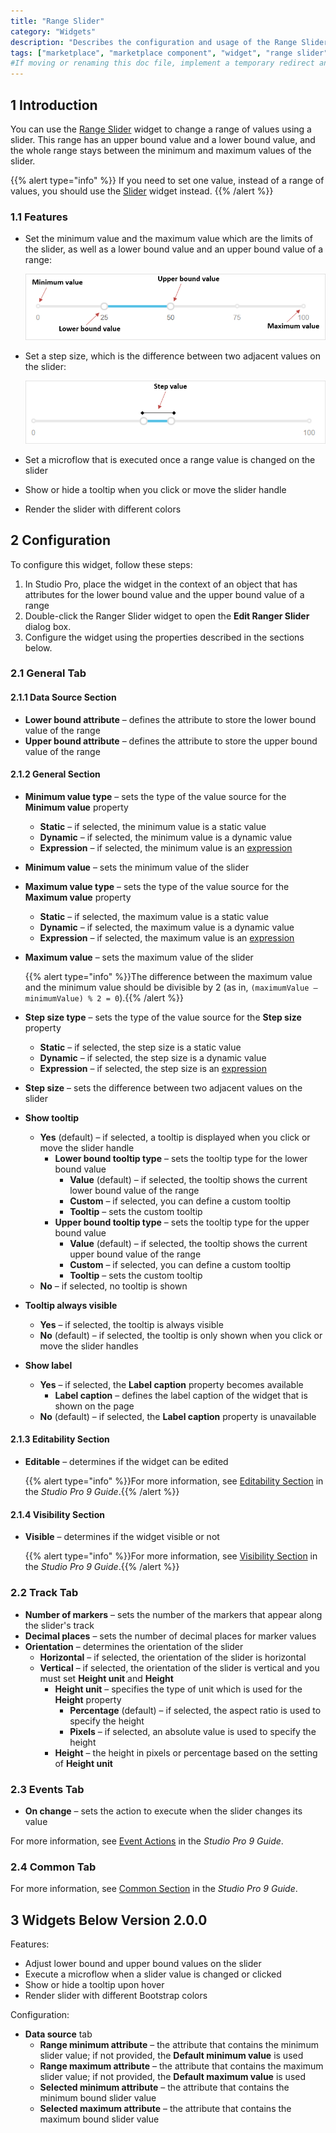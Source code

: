```yaml
---
title: "Range Slider"
category: "Widgets"
description: "Describes the configuration and usage of the Range Slider widget, which is available in the Mendix Marketplace."
tags: ["marketplace", "marketplace component", "widget", "range slider", "platform support"]
#If moving or renaming this doc file, implement a temporary redirect and let the respective team know they should update the URL in the product. See Mapping to Products for more details.
---
```


## 1 Introduction

You can use the [Range Slider](https://marketplace.mendix.com/link/component/52704/) widget to change a range of values using a slider. This range has an upper bound value and a lower bound value, and the whole range stays between the minimum and maximum values of the slider.

{{% alert type="info" %}}
If you need to set one value, instead of a range of values, you should use the [Slider](https://marketplace.mendix.com/link/component/48786/) widget instead.
{{% /alert %}}

### 1.1 Features

* Set the minimum value and the maximum value which are the limits of the slider, as well as a lower bound value and an upper bound value of a range:

  ![](attachments/range-slider/sample-range.png)

* Set a step size, which is the difference between two adjacent values on the slider:

  ![](attachments/range-slider/step-value.png)

* Set a microflow that is executed once a range value is changed on the slider

* Show or hide a tooltip when you click or move the slider handle

* Render the slider with different colors

## 2 Configuration

To configure this widget, follow these steps:

1. In Studio Pro, place the widget in the context of an object that has attributes for the lower bound value and the upper bound value of a range
2. Double-click the Ranger Slider widget to open the **Edit Ranger Slider** dialog box.
3. Configure the widget using the properties described in the sections below.

### 2.1 General Tab

#### 2.1.1 Data Source Section

- **Lower bound attribute** – defines the attribute to store the lower bound value of the range
- **Upper bound attribute** – defines the attribute to store the upper bound value of the range

#### 2.1.2 General Section

- **Minimum value type** – sets the type of the value source for the **Minimum value** property
  
  - **Static** – if selected, the minimum value is a static value
  - **Dynamic** – if selected, the minimum value is a dynamic value
  - **Expression** – if selected, the minimum value is an [expression](/refguide/expressions)
- **Minimum value** – sets the minimum value of the slider
- **Maximum value type** – sets the type of the value source for the **Maximum value** property
  
  - **Static** – if selected, the maximum value is a static value
  - **Dynamic** – if selected, the maximum value is a dynamic value
  - **Expression** – if selected, the maximum value is an [expression](/refguide/expressions)
- **Maximum value** – sets the maximum value of the slider

  {{% alert type="info" %}}The difference between the maximum value and the minimum value should be divisible by 2 (as in, `(maximumValue – minimumValue) % 2 = 0`).{{% /alert %}}

- **Step size type** – sets the type of the value source for the **Step size** property
  - **Static** – if selected, the step size is a static value
  - **Dynamic** – if selected, the step size is a dynamic value
  - **Expression** – if selected, the step size is an [expression](/refguide/expressions)
- **Step size** – sets the difference between two adjacent values on the slider
- **Show tooltip**
  - **Yes** (default) – if selected, a tooltip is displayed when you click or move the slider handle
    - **Lower bound tooltip type** – sets the tooltip type for the lower bound value
      - **Value** (default) – if selected, the tooltip shows the current lower bound value of the range
      - **Custom** – if selected, you can define a custom tooltip
      - **Tooltip** – sets the custom tooltip
    - **Upper bound tooltip type** – sets the tooltip type for the upper bound value
      - **Value** (default) – if selected, the tooltip shows the current upper bound value of the range
      - **Custom** – if selected, you can define a custom tooltip
      - **Tooltip** – sets the custom tooltip
  - **No** – if selected, no tooltip is shown
- **Tooltip always visible**
  - **Yes** –  if selected, the tooltip is always visible
  - **No** (default) – if selected, the tooltip is only shown when you click or move the slider handles
- **Show label** 
  - **Yes** – if selected, the **Label caption** property becomes available
    - **Label caption** – defines the label caption of the widget that is shown on the page
  - **No** (default) – if selected, the **Label caption** property is unavailable

#### 2.1.3 Editability Section

- **Editable** – determines if the widget can be edited

  {{% alert type="info" %}}For more information, see [Editability Section](/refguide/common-widget-properties#editability) in the *Studio Pro 9 Guide*.{{% /alert %}}

#### 2.1.4 Visibility Section

- **Visible** – determines if the widget visible or not

  {{% alert type="info" %}}For more information, see [Visibility Section](/refguide/common-widget-properties#visibility-properties) in the *Studio Pro 9 Guide*.{{% /alert %}}

### 2.2 Track Tab

- **Number of markers** – sets the number of the markers that appear along the slider's track
- **Decimal places** – sets the number of decimal places for marker values
- **Orientation** – determines the orientation of the slider
  - **Horizontal** – if selected, the orientation of the slider is horizontal
  - **Vertical** – if selected, the orientation of the slider is vertical and you must set **Height unit** and **Height**
    - **Height unit** – specifies the type of unit which is used for the **Height** property
      - **Percentage** (default) – if selected, the aspect ratio is used to specify the height
      - **Pixels** – if selected, an absolute value is used to specify the height
    - **Height** – the height in pixels or percentage based on the setting of **Height unit**

### 2.3 Events Tab

- **On change** – sets the action to execute when the slider changes its value

For more information, see [Event Actions](/refguide/on-click-event#actions) in the *Studio Pro 9 Guide*.

### 2.4 Common Tab

For more information, see [Common Section](/refguide/common-widget-properties#common-properties) in the *Studio Pro 9 Guide*.

## 3 Widgets Below Version 2.0.0

Features:

* Adjust lower bound and upper bound values on the slider
* Execute a microflow when a slider value is changed or clicked
* Show or hide a tooltip upon hover
* Render slider with different Bootstrap colors

Configuration:

* **Data source** tab
  * **Range minimum attribute** – the attribute that contains the minimum slider value; if not provided, the **Default minimum value** is used
  * **Range maximum attribute** – the attribute that contains the maximum slider value; if not provided, the **Default maximum value** is used
  * **Selected minimum attribute** – the attribute that contains the minimum bound slider value
  * **Selected maximum attribute** – the attribute that contains the maximum bound slider value
